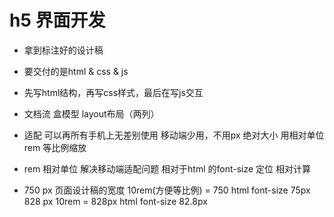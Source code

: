 # h5 界面开发

- 拿到标注好的设计稿
- 要交付的是html & css & js
- 先写html结构，再写css样式，最后在写js交互
- 文档流 盒模型 layout布局（两列）
- 适配 可以再所有手机上无差别使用
  移动端少用，不用px 绝对大小
  用相对单位 rem 等比例缩放

- rem 
  相对单位 解决移动端适配问题 相对于html 的font-size 定位 相对计算 

- 750 px 页面设计稿的宽度
  10rem(方便等比例) = 750 html font-size 75px
  828 px 10rem = 828px  html font-size 82.8px
  